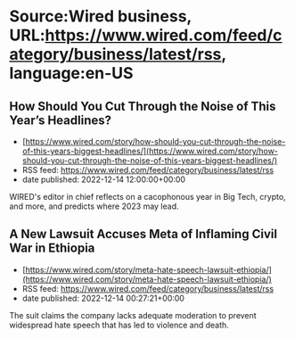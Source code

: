 # Source:Wired business, URL:https://www.wired.com/feed/category/business/latest/rss, language:en-US

## How Should You Cut Through the Noise of This Year’s Headlines?
 - [https://www.wired.com/story/how-should-you-cut-through-the-noise-of-this-years-biggest-headlines/](https://www.wired.com/story/how-should-you-cut-through-the-noise-of-this-years-biggest-headlines/)
 - RSS feed: https://www.wired.com/feed/category/business/latest/rss
 - date published: 2022-12-14 12:00:00+00:00

WIRED's editor in chief reflects on a cacophonous year in Big Tech, crypto, and more, and predicts where 2023 may lead.

## A New Lawsuit Accuses Meta of Inflaming Civil War in Ethiopia
 - [https://www.wired.com/story/meta-hate-speech-lawsuit-ethiopia/](https://www.wired.com/story/meta-hate-speech-lawsuit-ethiopia/)
 - RSS feed: https://www.wired.com/feed/category/business/latest/rss
 - date published: 2022-12-14 00:27:21+00:00

The suit claims the company lacks adequate moderation to prevent widespread hate speech that has led to violence and death.

